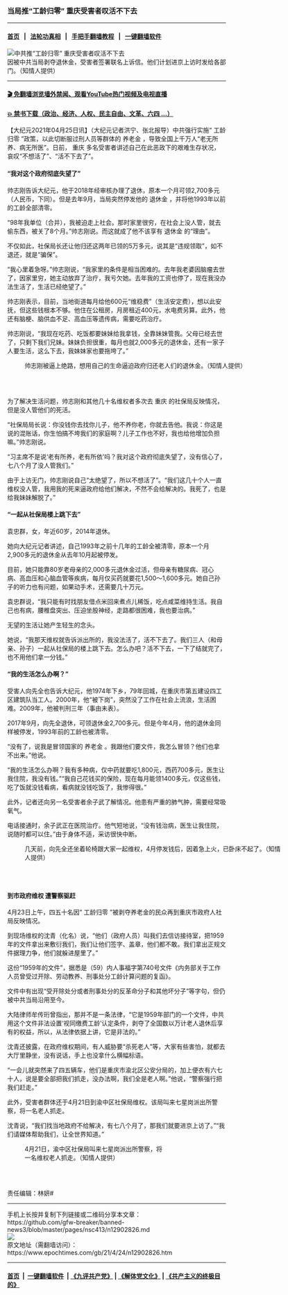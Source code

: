 ### 当局推“工龄归零” 重庆受害者叹活不下去
------------------------

#### [首页](https://github.com/gfw-breaker/banned-news3/blob/master/README.md) &nbsp;&nbsp;|&nbsp;&nbsp; [法轮功真相](https://github.com/begood0513/basic/blob/master/README.md)  &nbsp;&nbsp;|&nbsp;&nbsp; [手把手翻墙教程](https://github.com/gfw-breaker/guides/wiki)  &nbsp;&nbsp;|&nbsp;&nbsp; [一键翻墙软件](https://github.com/gfw-breaker/nogfw/blob/master/README.md)  



<div><img alt="中共推“工龄归零” 重庆受害者叹活不下去" class="attachment-djy_600_400 size-djy_600_400 wp-post-image" src="https://i.epochtimes.com/assets/uploads/2021/04/id12902837-page44-600x400.jpg"/>
<div class="caption">
 因被中共当局剥夺退休金，受害者签署联名上诉信。他们计划进京上访时发给各部门。（知情人提供）
</div></div><hr/>

#### [ 🎬  免翻墙浏览墙外禁闻、观看YouTube热门视频及电视直播](https://github.com/gfw-breaker/HelloWorld)

#### [ 💥  禁书下载（政治、经济、人权、民主自由、文革、六四 ...）](https://github.com/gfw-breaker/books/blob/master/README.md)

<div><p>
 【大纪元2021年04月25日讯】（大纪元记者洪宁、张北报导）中共强行实施“
 <ok href="https://www.epochtimes.com/gb/tag/%E5%B7%A5%E9%BE%84%E5%BD%92%E9%9B%B6.html">
  工龄归零
 </ok>
 ”政策，以此切断服过刑人员等群体的
 <ok href="https://www.epochtimes.com/gb/tag/%E5%85%BB%E8%80%81%E9%87%91.html">
  养老金
 </ok>
 ，导致全国上千万人“老无所养、病无所医”。日前，
 <ok href="https://www.epochtimes.com/gb/tag/%E9%87%8D%E5%BA%86.html">
  重庆
 </ok>
 多名受害者讲述自己在此恶政下的艰难生存状况，哀叹“不想活了”、“活不下去了”。
</p>
<h4>
 “我对这个政府彻底失望了”
</h4>
<p>
 帅志刚告诉大纪元，他于2018年经审核办理了退休，原本一个月可领2,700多元（人民币，下同）。但是去年9月，当局突然停发他的
 <ok href="https://www.epochtimes.com/gb/tag/%E9%80%80%E4%BC%91%E9%87%91.html">
  退休金
 </ok>
 ，并将他1993年以前的工龄全部清零。
</p>
<p>
 “98年我单位（合并），我被迫走上社会。那时家里很穷，在社会上没人管，就去偷东西，被关了8个月。”帅志刚说。而这就成了他不该享有
 <ok href="https://www.epochtimes.com/gb/tag/%E9%80%80%E4%BC%91%E9%87%91.html">
  退休金
 </ok>
 的“理由”。
</p>
<p>
 不仅如此，社保局长还让他归还这两年已领的5万多元，说其是“违规领取”，如不退还，就是“骗保”。
</p>
<p>
 “我心里着急呀。”帅志刚说，“我家里的条件是相当困难的。去年我老婆因脑瘤去世了，因家里穷，她主动放弃了治疗，我亏欠她。去年我的工资也停了，现在我没办法生活了，生活已经绝望了。”
</p>
<p>
 帅志刚表示，目前，当地街道每月给他600元“维稳费”（生活安定费），想以此安抚，但这些钱根本不够。他住在公租房，月房租近400元，水电费另算。此外，他还有脑梗、脑供血不足、高血压等遗传病，需要吃药治疗。
</p>
<p>
 帅志刚说，“我现在吃药、吃饭都要妹妹给我拿钱，全靠妹妹管我。父母已经去世了，只剩下我们兄妹。妹妹负担很重，每月也就2,000多元的退休金，还有一家子人要生活，这么下去，我妹妹家也要拖垮了。”
</p>
<figure aria-describedby="caption-attachment-12902832" class="wp-caption aligncenter" id="attachment_12902832" style="width: 600px">
 <ok href="https://i.epochtimes.com/assets/uploads/2021/04/id12902832-9b6f8303585d6c5a091ee0948636fedd.jpg" target="_blank">
  <img alt="" class="size-large wp-image-12902832" src="https://i.epochtimes.com/assets/uploads/2021/04/id12902832-9b6f8303585d6c5a091ee0948636fedd-600x400.jpg"/>
 </ok>
 <br/><figcaption class="wp-caption-text" id="caption-attachment-12902832">
  帅志刚被逼上绝路，想用自己的生命逼迫政府归还老人们的退休金。（知情人提供）
 </figcaption><br/>
</figure><br/>
<p>
 为了解决生活问题，帅志刚和其他几十名维权者多次去
 <ok href="https://www.epochtimes.com/gb/tag/%E9%87%8D%E5%BA%86.html">
  重庆
 </ok>
 的社保局反映情况，但是没人管他们的死活。
</p>
<p>
 “社保局局长说：你没钱你去找你儿子，他不养你老，你就去告他。我说：你这是说的混账话，你生怕搞不垮我们的家庭啊？儿子工作也不好，我也给他增加负担嘛。”帅志刚说。
</p>
<p>
 “习主席不是说‘老有所养，老有所依’吗？我对这个政府彻底失望了，没有信心了，七八个月了没人管我们。”
</p>
<p>
 由于上访无门，帅志刚说自己“太绝望了，所以不想活了”。“我们这几十个人一直维权没人管，我用我的死来逼政府给他们解决，不然不会给解决的。我死了，也是给我妹妹解脱了。”
</p>
<h4>
 “一起从社保局楼上跳下去”
</h4>
<p>
 袁忠群，女，年近60岁，2014年退休。
</p>
<p>
 她向大纪元记者讲述，自己1993年之前十几年的工龄全被清零，原本一个月2,900多元的退休金从去年10月起被停发。
</p>
<p>
 目前，她只能靠80岁老母亲的2,000多元退休金过活，但母亲有糖尿病、冠心病、高血压和心脑血管等疾病，每月仅买药就要花1,500～1,600多元。她自己孙子的听力也有问题，如果动手术，还需要几十万元。
</p>
<p>
 袁忠群说，“我只能有时找朋友借点米回来煮点儿稀饭，吃点咸菜维持生活。我自己也有病，腰椎盘突出、压迫坐股神经，走路都很困难，我也要治病。”
</p>
<p>
 无望的生活让她产生轻生的念头。
</p>
<p>
 她说，“我那天维权就告诉派出所的，我没法活了，活不下去了。我们三人（和母亲、孙子）一起从社保局的楼上跳下去。怎么办吧？活不下去，一下了结就完了，也不用他们拿一分钱。”
</p>
<h4>
 “我的生活怎么办啊？”
</h4>
<p>
 受害人向先全也告诉大纪元，他1974年下乡，79年回城，在重庆市第五建设四工区建筑队当工人。2000年，他“被下岗”，突然没了工作在社会上流浪，生活困难。2009年，他被判刑三年（事由未表）。
</p>
<p>
 2017年9月，向先全退休，可领退休金2,700多元。但是今年4月，他的退休金同样被停发，1993年前的工龄也被清零。
</p>
<p>
 “没有了，说我是冒领国家的
 <ok href="https://www.epochtimes.com/gb/tag/%E5%85%BB%E8%80%81%E9%87%91.html">
  养老金
 </ok>
 。我跟他们要文件，我怎么冒领？他们也拿不出来。”他说。
</p>
<p>
 “我的生活怎么办啊？我有多种病，仅中药就要吃1,800元，西药700多元，医生让我住院，我没有钱。”“我自己花钱买的保险，现在每月能领1400多元，仅这些钱，吃了饭就没钱看病，看病就没钱吃饭了，我惨得很。”
</p>
<p>
 此外，记者还向另一名受害者余子武了解情况。他患有严重的肺气肿，需要经常吸氧气。
</p>
<p>
 电话接通时，余子武正在医院治疗。他气短地说，“没有钱治病，医生让我住院，说随时都可以住。”由于身体不适，采访很快中断。
</p>
<figure aria-describedby="caption-attachment-12902834" class="wp-caption aligncenter" id="attachment_12902834" style="width: 600px">
 <ok href="https://i.epochtimes.com/assets/uploads/2021/04/id12902834-83e098263caa1350cda91846551ebec7.jpg" target="_blank">
  <img alt="" class="size-large wp-image-12902834" src="https://i.epochtimes.com/assets/uploads/2021/04/id12902834-83e098263caa1350cda91846551ebec7-600x400.jpg"/>
 </ok>
 <br/><figcaption class="wp-caption-text" id="caption-attachment-12902834">
  几天前，向先全还坐着轮椅跟大家一起维权，4月停发钱后，因着急上火，已卧床不起了。（知情人提供）
 </figcaption><br/>
</figure><br/>
<h4>
 到市政府维权 遭警察驱赶
</h4>
<p>
 4月23日上午，四五十名因“
 <ok href="https://www.epochtimes.com/gb/tag/%E5%B7%A5%E9%BE%84%E5%BD%92%E9%9B%B6.html">
  工龄归零
 </ok>
 ”被剥夺养老金的民众再到重庆市政府人社局反映情况。
</p>
<p>
 到现场维权的沈青（化名）说，“他们（政府人员）叫我们去信访接待室，把1959年的文件拿出来敷衍我们，我们让他们签字、盖章，他们都不敢。我们拿出正规文件据理力争，他们就躲进屋里了。”
</p>
<p>
 这份“1959年的文件”，据悉是（59）内人事福字第740号文件《内务部关于工作人员曾受过开除、劳动教养、刑事处分工龄计算问题的复函》。
</p>
<p>
 文件中有出现“受开除处分或者刑事处分的反革命分子和其他坏分子”等字句，但仍被中共当局沿用至今。
</p>
<p>
 大陆律师牟传珩曾指出，那并不是一条法律，“它是1959年部门的一个文件，中共用这个文件非法设置‘视同缴费工龄’认定条件，剥夺了全国数以万计老人退休后享有的权益，所以，从法律依据上讲，它是非法的。”
</p>
<p>
 沈青还披露，在政府维权期间，有人威胁要“杀死老人”等，大家有些害怕，就都去大厅里静坐，没有说话，手上也没拿什么横幅标语。
</p>
<p>
 “一会儿就突然来了四五辆车，他们是重庆市渝北区公安分局的，加上便衣有六七十人，说是要全部把我们抓走，没办法啊，我们全是老人啊。”他说，“警察强行把我们赶走。”
</p>
<p>
 此外，受害者群体还于4月21日到渝中区社保局维权。该局叫来七星岗派出所警察，将一名老人抓走。
</p>
<p>
 沈青说，“我们找当地政府不给解决，有七八个月了，那我们就要进京上访了。”“我们请媒体帮助我们，让全世界知道。”
</p>
<figure aria-describedby="caption-attachment-12902835" class="wp-caption aligncenter" id="attachment_12902835" style="width: 329px">
 <ok href="https://i.epochtimes.com/assets/uploads/2021/04/id12902835-7505763517fc6f4cc5238bca1fc412b0.gif" target="_blank">
  <img alt="" class="size-full wp-image-12902835" src="https://i.epochtimes.com/assets/uploads/2021/04/id12902835-7505763517fc6f4cc5238bca1fc412b0.gif"/>
 </ok>
 <br/><figcaption class="wp-caption-text" id="caption-attachment-12902835">
  4月21日，渝中区社保局叫来七星岗派出所警察，将一名维权老人抓走。（知情人提供）
 </figcaption><br/>
</figure><br/>
<p>
 责任编辑：林妍#
</p>
</div>
<hr/>
手机上长按并复制下列链接或二维码分享本文章：<br/>
https://github.com/gfw-breaker/banned-news3/blob/master/pages/nsc413/n12902826.md <br/>
<a href='https://github.com/gfw-breaker/banned-news3/blob/master/pages/nsc413/n12902826.md'><img src='https://github.com/gfw-breaker/banned-news3/blob/master/pages/nsc413/n12902826.md.png'/></a> <br/>
原文地址（需翻墙访问）：https://www.epochtimes.com/gb/21/4/24/n12902826.htm


------------------------
#### [首页](https://github.com/gfw-breaker/banned-news3/blob/master/README.md) &nbsp;|&nbsp; [一键翻墙软件](https://github.com/gfw-breaker/nogfw/blob/master/README.md) &nbsp;| [《九评共产党》](https://github.com/gfw-breaker/9ping.md/blob/master/README.md#九评之一评共产党是什么) | [《解体党文化》](https://github.com/gfw-breaker/jtdwh.md/blob/master/README.md) | [《共产主义的终极目的》](https://github.com/gfw-breaker/gczydzjmd.md/blob/master/README.md)


<img src='http://gfw-breaker.win/banned-news3/pages/nsc413/n12902826.md' width='0px' height='0px'/>